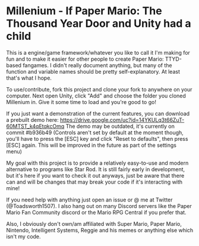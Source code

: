 # Millenium -  If Paper Mario: The Thousand Year Door and Unity had a child

This is a engine/game framework/whatever you like to call it I'm making for fun and to make it easier for other people to create Paper Mario: TTYD-based fangames.
I didn't really document anything, but many of the function and variable names should be pretty self-explanatory. At least that's what I hope.

To use/contribute, fork this project and clone your fork to anywhere on your computer. Next open Unity, click "Add" and choose the folder you cloned Millenium in. Give it some time to load and you're good to go!

If you just want a demonstration of the current features, you can download a prebuilt demo here:
https://drive.google.com/uc?id=14YKULq3t66ZuT-60MTST_k4qEtqkcOmq
The demo may be outdated, it's currently on commit #b936b49
(Controls aren't set by default at the moment though, you'll have to press the [ESC] key and click "Reset to defaults", then press [ESC] again. This will be improved in the future as part of the settings menu)

My goal with this project is to provide a relatively easy-to-use and modern alternative to programs like Star Rod. It is still fairly early in development, but it's here if you want to check it out anyways, just be aware that there can and will be changes that may break your code if it's interacting with mine!

If you need help with anything just open an issue or @ me at Twitter (@Toadsworth1507).
I also hang out on many Discord servers like the Paper Mario Fan Community discord or the Mario RPG Central if you prefer that.

Also, I obviously don't own/am affiliated with Super Mario, Paper Mario, Nintendo, Intelligent Systems, Reggie and his memes or anything else which isn't my code.
